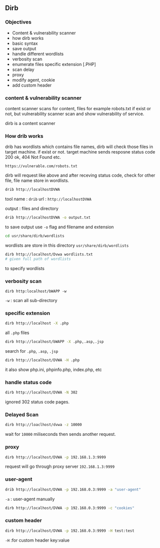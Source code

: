 ## Dirb 

### Objectives

- Content & vulnerability scanner
- how dirb works
- basic syntax
- save output
- handle different wordlists
- verbosity scan
- enumerate files specific extension [.PHP]
- scan delay
- proxy
- modify agent, cookie
- add custom header

### content & vulnerability scanner

content scanner scans for content, files for example robots.txt if exist or not, but
vulnerability scanner scan and show vulnerability of service.

dirb is a content scanner

### How drib works

drib has wordlists which contains file names, 
dirb will check those files in target machine. if exist or not. 
target machine sends resposne status code 200 ok, 404 Not Found etc. 

```
https://vulnerable.com/robots.txt
```

dirb will request like above and after receving status code,
check for other file, file name store in wordlists.

```bash
drib http://localhostDVWA
```

tool name : `drib`
url : `http://localhostDVWA`

output : files and directory

```bash
drib http://localhostDVWA -o output.txt
```

to save output use `-o` flag
and filename and extension

```bash
cd usr/share/dirb/wordlists
```

wordlists are store in this directory `usr/share/dirb/wordlists`

```bash
dirb http://localhost/Dvwa wordlists.txt
# given full path of wordlists
```

to specify wordlists

### verbosity scan

```
dirb http:localhost/bWAPP -w
```

`-w` : scan all sub-directory 

### specific extension
```bash
dirb http://localhost -X .php
```

all `.php` files

```bash
dirb http://localhost/bWAPP -X .php,.asp,.jsp
```
search for `.php`, `.asp`, `.jsp`

```bash
dirb http://localhost/DVWA -H .php
```

it also show php.ini, phpinfo.php, index.php, etc

### handle status code

```bash
dirb http://localhost/DVWA -N 302
```

ignored 302 status code pages.

### Delayed Scan

```bash
dirb http://loaclhost/dvwa -z 10000
```

wait for `10000` miliseconds then sends another request.

### proxy

```bash
dirb http://localhost/DVWA -p 192.168.1.3:9999
```
request will go through  proxy server `192.168.1.3:9999`

### user-agent

```bash
drib http://localhost/DVWA -p 192.168.0.3:9999 -a "user-agent"
```
`-a` : user-agent manually

```bash
dirb http://localhost/DVWA -p 192.168.0.3:9999 -c "cookies"
```

### custom header

```bash
dirb http://localhost/DVWA -p 192.168.0.3:9999 -H test:test
```
`-H` :for custom header key:value
